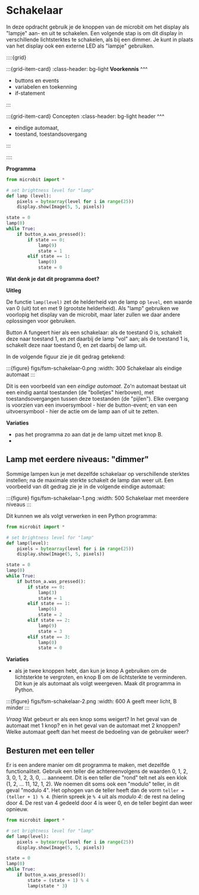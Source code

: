 # Schakelaar

In deze opdracht gebruik je de knoppen van de microbit om het display als "lampje" aan- en uit te schakelen. Een volgende stap is om dit display in verschillende lichtsterktes te schakelen, als bij een dimmer.
Je kunt in plaats van het display ook een externe LED als "lampje" gebruiken.


::::{grid}

:::{grid-item-card}
:class-header: bg-light
**Voorkennis**
^^^

* buttons en events
* variabelen en toekenning
* if-statement

:::

:::{grid-item-card} Concepten
:class-header: bg-light
header
^^^

* eindige automaat,
* toestand, toestandsovergang

:::

::::

**Programma**

```Python
from microbit import *

# set brightness level for "lamp"
def lamp (level):
    pixels = bytearray(level for i in range(25))
    display.show(Image(5, 5, pixels))

state = 0
lamp(0)
while True:
    if button_a.was_pressed():
        if state == 0:
            lamp(9)            
            state = 1
        elif state == 1:
            lamp(0)
            state = 0            
```    

**Wat denk je dat dit programma doet?**

**Uitleg**

De functie `lamp(level)` zet de helderheid van de lamp op `level`, een waarde van 0 (uit) tot en met 9 (grootste helderheid). Als "lamp" gebruiken we voorlopig het display van de microbit, maar later zullen we daar andere oplossingen voor gebruiken.

Button A fungeert hier als een schakelaar: als de toestand 0 is, schakelt deze naar toestand 1, en zet daarbij de lamp "vol" aan; als de toestand 1 is, schakelt deze naar toestand 0, en zet daarbij de lamp uit.

In de volgende figuur zie je dit gedrag getekend:

:::{figure} figs/fsm-schakelaar-0.png
:width: 300
Schakelaar als eindige automaat
:::

Dit is een voorbeeld van een *eindige automaat*. Zo'n automaat bestaat uit een eindig aantal toestanden (de "bolletjes" hierboven), met toestandsovergangen tussen deze toestanden (de "pijlen"). Elke overgang is voorzien van een invoersymbool - hier de button-event; en van een uitvoersymbool - hier de actie om de lamp aan of uit te zetten.

**Variaties**

* pas het programma zo aan dat je de lamp uitzet met knop B.
* 

## Lamp met eerdere niveaus: "dimmer"

Sommige lampen kun je met dezelfde schakelaar op verschillende sterktes instellen; na de maximale sterkte schakelt de lamp dan weer uit. Een voorbeeld van dit gedrag zie je in de volgende eindige automaat:

:::{figure} figs/fsm-schakelaar-1.png
:width: 500
Schakelaar met meerdere niveaus
:::

Dit kunnen we als volgt verwerken in een Python programma:

```Python
from microbit import *

# set brightness level for "lamp"
def lamp(level):
    pixels = bytearray(level for i in range(25))
    display.show(Image(5, 5, pixels))

state = 0
lamp(0)
while True:
    if button_a.was_pressed():
        if state == 0:
            lamp(3)            
            state = 1
        elif state == 1:
            lamp(6)
            state = 2
        elif state == 2:
            lamp(9)
            state = 3
        elif state == 3:
            lamp(0)
            state = 0             
```  

**Variaties**

* als je twee knoppen hebt, dan kun je knop A gebruiken om de lichtsterkte te vergroten, en knop B om de lichtsterkte te verminderen. Dit kun je als automaat als volgt weergeven. Maak dit programma in Python.

:::{figure} figs/fsm-schakelaar-2.png
:width: 600
A geeft meer licht, B minder
:::

*Vraag* Wat gebeurt er als een knop soms weigert? In het geval van de automaat met 1 knop? en in het geval van de automaat met 2 knoppen? Welke automaat geeft dan het meest de bedoeling van de gebruiker weer?

## Besturen met een teller

Er is een andere manier om dit programma te maken, met dezelfde functionaliteit.
Gebruik een teller die achtereenvolgens de waarden 0, 1, 2, 3, 0, 1, 2, 3, 0, ... aanneemt.
Dit is een teller die "rond" telt net als een klok (1, 2, ... 11, 12, 1, 2).
We noemen dit soms ook een "modulo" teller, in dit geval "modulo 4". Het ophogen van de teller heeft dan de vorm `teller = (teller + 1) % 4`.  (hierin spreek je `% 4` uit als *modulo 4*: de rest na deling door 4. De rest van 4 gedeeld door 4 is weer 0, en de teller begint dan weer opnieuw.


```Python
from microbit import *

# set brightness level for "lamp"
def lamp(level):
    pixels = bytearray(level for i in range(25))
    display.show(Image(5, 5, pixels))

state = 0
lamp(0)
while True:
    if button_a.was_pressed():
        state = (state + 1) % 4
        lamp(state * 3)            
```  


